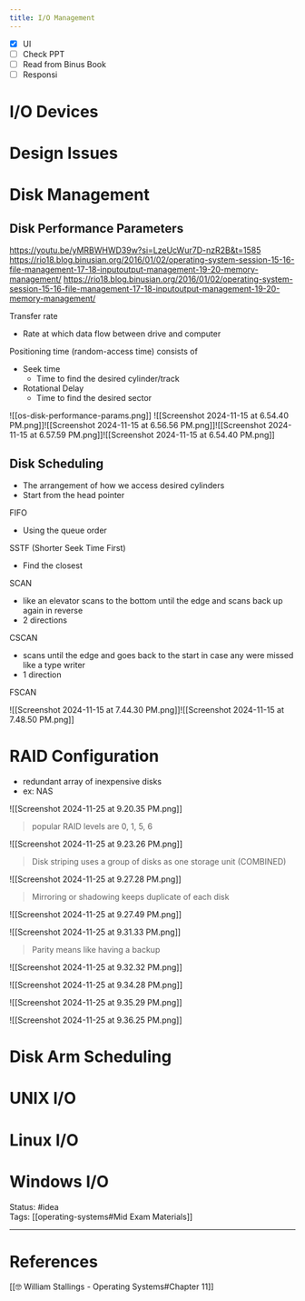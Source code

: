 ```yaml
---
title: I/O Management
---
```

- [x] UI
- [ ] Check PPT
- [ ] Read from Binus Book
- [ ] Responsi
# I/O Devices
# Design Issues
# Disk Management
## Disk Performance Parameters
https://youtu.be/yMRBWHWD39w?si=LzeUcWur7D-nzR2B&t=1585 
https://rio18.blog.binusian.org/2016/01/02/operating-system-session-15-16-file-management-17-18-inputoutput-management-19-20-memory-management/
https://rio18.blog.binusian.org/2016/01/02/operating-system-session-15-16-file-management-17-18-inputoutput-management-19-20-memory-management/



Transfer rate
- Rate at which data flow between drive and computer

Positioning time (random-access time) consists of
- Seek time
	- Time to find the desired cylinder/track
- Rotational Delay
	- Time to find the desired sector


![[os-disk-performance-params.png]]
![[Screenshot 2024-11-15 at 6.54.40 PM.png]]![[Screenshot 2024-11-15 at 6.56.56 PM.png]]![[Screenshot 2024-11-15 at 6.57.59 PM.png]]![[Screenshot 2024-11-15 at 6.54.40 PM.png]]
## Disk Scheduling
- The arrangement of how we access desired cylinders
- Start from the head pointer

FIFO
- Using the queue order

SSTF (Shorter Seek Time First)
- Find the closest

SCAN
- like an elevator scans to the bottom until the edge and scans back up again in reverse 
- 2 directions

CSCAN
- scans until the edge and goes back to the start in case any were missed like a type writer
- 1 direction

FSCAN


![[Screenshot 2024-11-15 at 7.44.30 PM.png]]![[Screenshot 2024-11-15 at 7.48.50 PM.png]]
# RAID Configuration
- redundant array of inexpensive disks
- ex: NAS

![[Screenshot 2024-11-25 at 9.20.35 PM.png]]

> popular RAID levels are 0, 1, 5, 6 

![[Screenshot 2024-11-25 at 9.23.26 PM.png]]

> Disk striping uses a group of disks as one storage unit (COMBINED)

![[Screenshot 2024-11-25 at 9.27.28 PM.png]]

> Mirroring or shadowing keeps duplicate of each disk

![[Screenshot 2024-11-25 at 9.27.49 PM.png]]

![[Screenshot 2024-11-25 at 9.31.33 PM.png]]

> Parity means like having a backup  

![[Screenshot 2024-11-25 at 9.32.32 PM.png]]

![[Screenshot 2024-11-25 at 9.34.28 PM.png]]

![[Screenshot 2024-11-25 at 9.35.29 PM.png]]

![[Screenshot 2024-11-25 at 9.36.25 PM.png]]
# Disk Arm Scheduling

# UNIX I/O

# Linux I/O

# Windows I/O


Status: #idea  
Tags: [[operating-systems#Mid Exam Materials]]

---
# References
[[🤓 William Stallings - Operating Systems#Chapter 11]]

